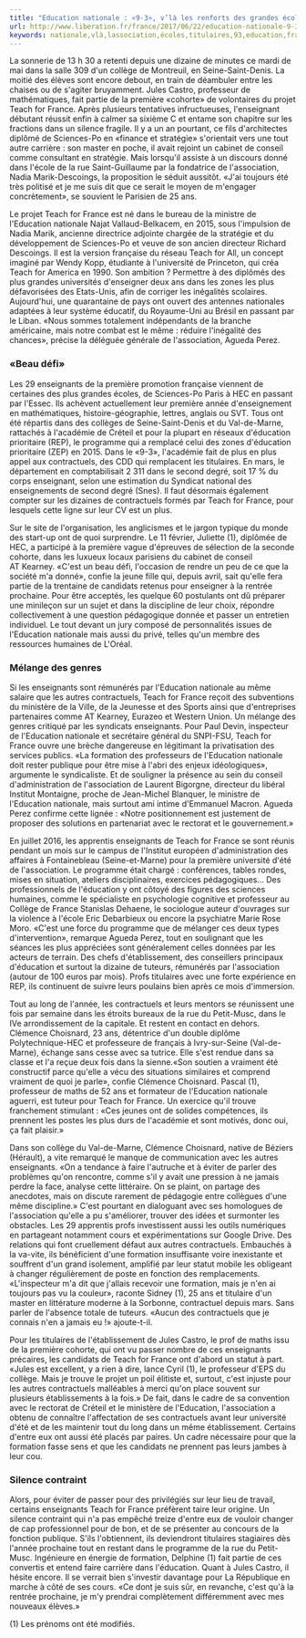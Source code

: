 ```yaml
---
title: "Education nationale : «9-3», v’là les renforts des grandes écoles"
url: http://www.liberation.fr/france/2017/06/22/education-nationale-9-3-v-la-les-renforts-des-grandes-ecoles_1578874
keywords: nationale,vlà,lassociation,écoles,titulaires,93,education,france,enseignants,formation,contractuels,leducation,renforts,cest,teach,grandes
---
```

La sonnerie de 13 h 30 a retenti depuis une dizaine de minutes ce mardi de mai dans la salle 309 d'un collège de Montreuil, en Seine-Saint-Denis. La moitié des élèves sont encore debout, en train de déambuler entre les chaises ou de s'agiter bruyamment. Jules Castro, professeur de mathématiques, fait partie de la première «cohorte» de volontaires du projet Teach for France. Après plusieurs tentatives infructueuses, l'enseignant débutant réussit enfin à calmer sa sixième C et entame son chapitre sur les fractions dans un silence fragile. Il y a un an pourtant, ce fils d'architectes diplômé de Sciences-Po en «finance et stratégie» s'orientait vers une tout autre carrière : son master en poche, il avait rejoint un cabinet de conseil comme consultant en stratégie. Mais lorsqu'il assiste à un discours donné dans l'école de la rue Saint-Guillaume par la fondatrice de l'association, Nadia Marik-Descoings, la proposition le séduit aussitôt. «J'ai toujours été très politisé et je me suis dit que ce serait le moyen de m'engager concrètement», se souvient le Parisien de 25 ans.

Le projet Teach for France est né dans le bureau de la ministre de l'Education nationale Najat Vallaud-Belkacem, en 2015, sous l'impulsion de Nadia Marik, ancienne directrice adjointe chargée de la stratégie et du développement de Sciences-Po et veuve de son ancien directeur Richard Descoings. Il est la version française du réseau Teach for All, un concept imaginé par Wendy Kopp, étudiante à l'université de Princeton, qui créa Teach for America en 1990. Son ambition ? Permettre à des diplômés des plus grandes universités d'enseigner deux ans dans les zones les plus défavorisées des Etats-Unis, afin de corriger les inégalités scolaires. Aujourd'hui, une quarantaine de pays ont ouvert des antennes nationales adaptées à leur système éducatif, du Royaume-Uni au Brésil en passant par le Liban. «Nous sommes totalement indépendants de la branche américaine, mais notre combat est le même : réduire l'inégalité des chances», précise la déléguée générale de l'association, Agueda Perez.

### «Beau défi»

Les 29 enseignants de la première promotion française viennent de certaines des plus grandes écoles, de Sciences-Po Paris à HEC en passant par l'Essec. Ils achèvent actuellement leur première année d'enseignement en mathématiques, histoire-géographie, lettres, anglais ou SVT. Tous ont été répartis dans des collèges de Seine-Saint-Denis et du Val-de-Marne, rattachés à l'académie de Créteil et pour la plupart en réseaux d'éducation prioritaire (REP), le programme qui a remplacé celui des zones d'éducation prioritaire (ZEP) en 2015. Dans le «9-3», l'académie fait de plus en plus appel aux contractuels, des CDD qui remplacent les titulaires. En mars, le département en comptabilisait 2 311 dans le second degré, soit 17 % du corps enseignant, selon une estimation du Syndicat national des enseignements de second degré (Snes). Il faut désormais également compter sur les dizaines de contractuels formés par Teach for France, pour lesquels cette ligne sur leur CV est un plus.

Sur le site de l'organisation, les anglicismes et le jargon typique du monde des start-up ont de quoi surprendre. Le 11 février, Juliette (1), diplômée de HEC, a participé à la première vague d'épreuves de sélection de la seconde cohorte, dans les luxueux locaux parisiens du cabinet de conseil AT Kearney. «C'est un beau défi, l'occasion de rendre un peu de ce que la société m'a donné», confie la jeune fille qui, depuis avril, sait qu'elle fera partie de la trentaine de candidats retenus pour enseigner à la rentrée prochaine. Pour être acceptés, les quelque 60 postulants ont dû préparer une minileçon sur un sujet et dans la discipline de leur choix, répondre collectivement à une question pédagogique donnée et passer un entretien individuel. Le tout devant un jury composé de personnalités issues de l'Education nationale mais aussi du privé, telles qu'un membre des ressources humaines de L'Oréal.

### Mélange des genres

Si les enseignants sont rémunérés par l'Education nationale au même salaire que les autres contractuels, Teach for France reçoit des subventions du ministère de la Ville, de la Jeunesse et des Sports ainsi que d'entreprises partenaires comme AT Kearney, Eurazeo et Western Union. Un mélange des genres critiqué par les syndicats enseignants. Pour Paul Devin, inspecteur de l'Education nationale et secrétaire général du SNPI-FSU, Teach for France ouvre une brèche dangereuse en légitimant la privatisation des services publics. «La formation des professeurs de l'Education nationale doit rester publique pour être mise à l'abri des enjeux idéologiques», argumente le syndicaliste. Et de souligner la présence au sein du conseil d'administration de l'association de Laurent Bigorgne, directeur du libéral Institut Montaigne, proche de Jean-Michel Blanquer, le ministre de l'Education nationale, mais surtout ami intime d'Emmanuel Macron. Agueda Perez confirme cette lignée : «Notre positionnement est justement de proposer des solutions en partenariat avec le rectorat et le gouvernement.»

En juillet 2016, les apprentis enseignants de Teach for France se sont réunis pendant un mois sur le campus de l'Institut européen d'administration des affaires à Fontainebleau (Seine-et-Marne) pour la première université d'été de l'association. Le programme était chargé : conférences, tables rondes, mises en situation, ateliers disciplinaires, exercices pédagogiques... Des professionnels de l'éducation y ont côtoyé des figures des sciences humaines, comme le spécialiste en psychologie cognitive et professeur au Collège de France Stanislas Dehaene, le sociologue auteur d'ouvrages sur la violence à l'école Eric Debarbieux ou encore la psychiatre Marie Rose Moro. «C'est une force du programme que de mélanger ces deux types d'intervention», remarque Agueda Perez, tout en soulignant que les séances les plus appréciées sont généralement celles données par les acteurs de terrain. Des chefs d'établissement, des conseillers principaux d'éducation et surtout la dizaine de tuteurs, rémunérés par l'association (autour de 100 euros par mois). Profs titulaires avec une forte expérience en REP, ils continuent de suivre leurs poulains bien après ce mois d'immersion.

Tout au long de l'année, les contractuels et leurs mentors se réunissent une fois par semaine dans les étroits bureaux de la rue du Petit-Musc, dans le IVe arrondissement de la capitale. Et restent en contact en dehors. Clémence Choisnard, 23 ans, détentrice d'un double diplôme Polytechnique-HEC et professeure de français à Ivry-sur-Seine (Val-de-Marne), échange sans cesse avec sa tutrice. Elle s'est rendue dans sa classe et l'a reçue deux fois dans la sienne.«Son soutien a vraiment été constructif parce qu'elle a vécu des situations similaires et comprend vraiment de quoi je parle», confie Clémence Choisnard. Pascal (1), professeur de maths de 52 ans et formateur de l'Education nationale aguerri, est tuteur pour Teach for France. Un exercice qu'il trouve franchement stimulant : «Ces jeunes ont de solides compétences, ils prennent les postes les plus durs de l'académie et sont motivés, donc oui, ça fait plaisir.»

Dans son collège du Val-de-Marne, Clémence Choisnard, native de Béziers (Hérault), a vite remarqué le manque de communication avec les autres enseignants. «On a tendance à faire l'autruche et à éviter de parler des problèmes qu'on rencontre, comme s'il y avait une pression à ne jamais perdre la face, analyse cette littéraire. On se plaint, on partage des anecdotes, mais on discute rarement de pédagogie entre collègues d'une même discipline.» C'est pourtant en dialoguant avec ses homologues de l'association qu'elle a pu s'améliorer, trouver des idées et surmonter les obstacles. Les 29 apprentis profs investissent aussi les outils numériques en partageant notamment cours et expérimentations sur Google Drive. Des relations qui font cruellement défaut aux autres contractuels. Embauchés à la va-vite, ils bénéficient d'une formation insuffisante voire inexistante et souffrent d'un grand isolement, amplifié par leur statut mobile les obligeant à changer régulièrement de poste en fonction des remplacements. «L'inspecteur m'a dit que j'allais recevoir une formation, mais je n'en ai toujours pas vu la couleur», raconte Sidney (1), 25 ans et titulaire d'un master en littérature moderne à la Sorbonne, contractuel depuis mars. Sans parler de l'absence totale de tuteurs. «Aucun des contractuels que je connais n'en a jamais eu !» ajoute-t-il.

Pour les titulaires de l'établissement de Jules Castro, le prof de maths issu de la première cohorte, qui ont vu passer nombre de ces enseignants précaires, les candidats de Teach for France ont d'abord un statut à part. «Jules est excellent, y a rien à dire, lance Cyril (1), le professeur d'EPS du collège. Mais je trouve le projet un poil élitiste et, surtout, c'est injuste pour les autres contractuels malléables à merci qu'on place souvent sur plusieurs établissements à la fois.» De fait, dans le cadre de sa convention avec le rectorat de Créteil et le ministère de l'Education, l'association a obtenu de connaître l'affectation de ses contractuels avant leur université d'été et de les maintenir tout du long dans un même établissement. Certains d'entre eux ont aussi été placés par paires. Un cadre nécessaire pour que la formation fasse sens et que les candidats ne prennent pas leurs jambes à leur cou.

### Silence contraint

Alors, pour éviter de passer pour des privilégiés sur leur lieu de travail, certains enseignants Teach for France préfèrent taire leur origine. Un silence contraint qui n'a pas empêché treize d'entre eux de vouloir changer de cap professionnel pour de bon, et de se présenter au concours de la fonction publique. S'ils l'obtiennent, ils deviendront titulaires stagiaires dès l'année prochaine tout en restant dans le programme de la rue du Petit-Musc. Ingénieure en énergie de formation, Delphine (1) fait partie de ces convertis et entend faire carrière dans l'éducation. Quant à Jules Castro, il hésite encore. Il se verrait bien s'investir davantage pour La République en marche à côté de ses cours. «Ce dont je suis sûr, en revanche, c'est qu'à la rentrée prochaine, je m'y prendrai complètement différemment avec mes nouveaux élèves.»

\(1) Les prénoms ont été modifiés.
